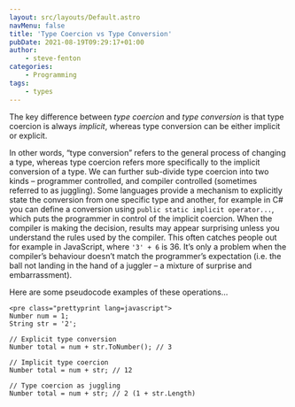 ```yaml
---
layout: src/layouts/Default.astro
navMenu: false
title: 'Type Coercion vs Type Conversion'
pubDate: 2021-08-19T09:29:17+01:00
author:
    - steve-fenton
categories:
    - Programming
tags:
    - types
---
```


The key difference between *type coercion* and *type conversion* is that type coercion is always *implicit*, whereas type conversion can be either implicit or explicit.

In other words, “type conversion” refers to the general process of changing a type, whereas type coercion refers more specifically to the implicit conversion of a type. We can further sub-divide type coercion into two kinds – programmer controlled, and compiler controlled (sometimes referred to as juggling). Some languages provide a mechanism to explicitly state the conversion from one specific type and another, for example in C# you can define a conversion using `public static implicit operator...`, which puts the programmer in control of the implicit coercion. When the compiler is making the decision, results may appear surprising unless you understand the rules used by the compiler. This often catches people out for example in JavaScript, where `'3' + 6` is 36. It’s only a problem when the compiler’s behaviour doesn’t match the programmer’s expectation (i.e. the ball not landing in the hand of a juggler – a mixture of surprise and embarrassment).

Here are some pseudocode examples of these operations…

```
<pre class="prettyprint lang=javascript">
Number num = 1;
String str = '2';

// Explicit type conversion
Number total = num + str.ToNumber(); // 3

// Implicit type coercion
Number total = num + str; // 12

// Type coercion as juggling
Number total = num + str; // 2 (1 + str.Length)
```